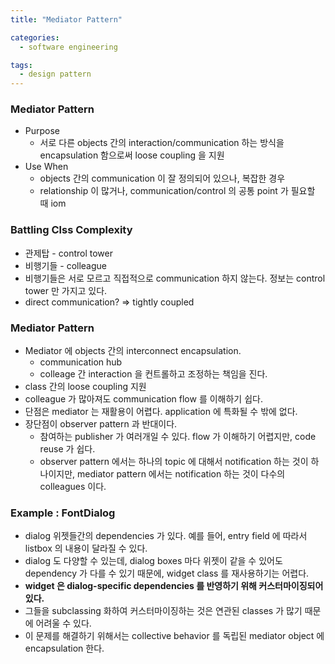 ```yaml
---
title: "Mediator Pattern"

categories:
  - software engineering

tags:
  - design pattern
---
```


### Mediator Pattern
- Purpose
  - 서로 다른 objects 간의 interaction/communication 하는 방식을 encapsulation 함으로써 loose coupling 을 지원
- Use When
  - objects 간의 communication 이 잘 정의되어 있으나, 복잡한 경우
  - relationship 이 많거나, communication/control 의 공통 point 가 필요할 때
iom

### Battling Clss Complexity
- 관제탑 - control tower
- 비행기들 - colleague
- 비행기들은 서로 모르고 직접적으로 communication 하지 않는다. 정보는 control tower 만 가지고 있다. 
- direct communication? => tightly coupled


### Mediator Pattern
- Mediator 에 objects 간의 interconnect encapsulation.
  - communication hub
  - colleage 간 interaction 을 컨트롤하고 조정하는 책임을 진다.
- class 간의 loose coupling 지원
- colleague 가 많아져도 communication flow 를 이해하기 쉽다. 
- 단점은 mediator 는 재활용이 어렵다. application 에 특화될 수 밖에 없다.
- 장단점이 observer pattern 과 반대이다.
  - 참여하는 publisher 가 여러개일 수 있다. flow 가 이해하기 어렵지만, code reuse 가 쉽다.
  - observer pattern 에서는 하나의 topic 에 대해서 notification 하는 것이 하나이지만, mediator pattern 에서는 notification 하는 것이 다수의 colleagues 이다.


### Example : FontDialog
- dialog 위젯들간의 dependencies 가 있다. 예를 들어, entry field 에 따라서 listbox 의 내용이 달라질 수 있다.
- dialog 도 다양할 수 있는데, dialog boxes 마다 위젯이 같을 수 있어도 dependency 가 다를 수 있기 때문에, widget class 를 재사용하기는 어렵다.
- **widget 은 dialog-specific dependencies 를 반영하기 위해 커스터마이징되어 있다.**
- 그들을 subclassing 화하여 커스터마이징하는 것은 연관된 classes 가 많기 때문에 어려울 수 있다.
- 이 문제를 해결하기 위해서는 collective behavior 를 독립된 mediator object 에 encapsulation 한다.

